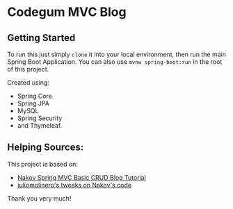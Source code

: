 # Codegum MVC Blog

## Getting Started
To run this just simply `clone` it into your local environment, then run the main Spring Boot Application. 
You can also use `mvnw spring-boot:run` in the root of this project.

Created using: 
- Spring Core
- Spring JPA
- MySQL
- Spring Security 
- and Thymeleaf.


## Helping Sources:
This project is based on:
 - [Nakov Spring MVC Basic CRUD Blog Tutorial](http://www.nakov.com/blog/2016/08/05/creating-a-blog-system-with-spring-mvc-thymeleaf-jpa-and-mysql/)
 - [juliomolinero's tweaks on Nakov's code](https://github.com/juliomolinero/blog)

Thank you very much!




